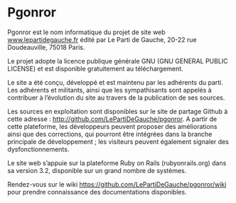 # Pgonror

Pgonror est le nom informatique du projet de site web www.lepartidegauche.fr édité par Le Parti de Gauche, 20-22 rue Doudeauville, 75018 Paris.

Le projet adopte la licence publique générale GNU (GNU GENERAL PUBLIC LICENSE) et est disponible gratuitement au téléchargement.

Le site a été conçu, développé et est maintenu par les adhérents du parti. Les adhérents et militants, ainsi que les sympathisants sont appelés à contribuer à l’évolution du site au travers de la publication de ses sources.

Les sources en exploitation sont disponibles sur le site de partage Github à cette adresse : http://github.com/LePartiDeGauche/pgonror. A partir de cette plateforme, les développeurs peuvent proposer des améliorations ainsi que des corrections, qui pourront être intégrées dans la branche principale de développement ; les visiteurs peuvent également signaler des dysfonctionnements. 

Le site web s’appuie sur la plateforme Ruby on Rails (rubyonrails.org) dans sa version 3.2, disponible sur un grand nombre de systèmes. 

Rendez-vous sur le wiki https://github.com/LePartiDeGauche/pgonror/wiki pour prendre connaissance des documentations disponibles.
